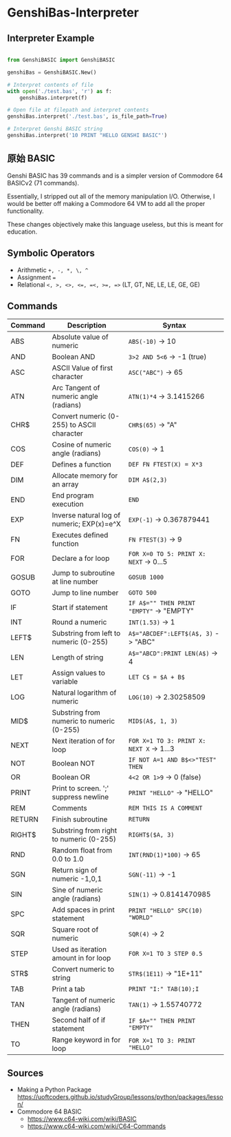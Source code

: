 # GenshiBas-Interpreter


## Interpreter Example
```python

from GenshiBASIC import GenshiBASIC

genshiBas = GenshiBASIC.New()

# Interpret contents of file
with open('./test.bas', 'r') as f:
    genshiBas.interpret(f)

# Open file at filepath and interpret contents
genshiBas.interpret('./test.bas', is_file_path=True)

# Interpret Genshi BASIC string
genshiBas.interpret('10 PRINT "HELLO GENSHI BASIC"')

```


## 原始 BASIC
Genshi BASIC has 39 commands and is a simpler version of Commodore 64 BASICv2 (71 commands).

Essentially, I stripped out all of the memory manipulation I/O. Otherwise, 
I would be better off making a Commodore 64 VM to add all the proper functionality.

These changes objectively make this language useless, but this is meant for education.


## Symbolic Operators
* Arithmetic ```+, -, *, \, ^```
* Assignment ```=```
* Relational ```<, >, <>, <=, =<, >=, =>``` (LT, GT, NE, LE, LE, GE, GE)


## Commands

| Command | Description                                | Syntax                                       |
| ------- | ------------------------------------------ | -------------------------------------------- |
| ABS     | Absolute value of numeric                  | ```ABS(-10)``` -> 10                         |
| AND     | Boolean AND                                | ```3>2 AND 5<6``` -> -1 (true)               |
| ASC     | ASCII Value of first character             | ```ASC("ABC")``` -> 65                       |
| ATN     | Arc Tangent of numeric angle (radians)     | ```ATN(1)*4``` -> 3.1415266                  |
| CHR$    | Convert numeric (0-255) to ASCII character | ```CHR$(65)``` -> "A"                        |
| COS     | Cosine of numeric angle (radians)          | ```COS(0)``` -> 1                            |
| DEF     | Defines a function                         | ```DEF FN FTEST(X) = X*3```                  |
| DIM     | Allocate memory for an array               | ```DIM A$(2,3)```                            |
| END     | End program execution                      | ```END```                                    |
| EXP     | Inverse natural log of numeric; EXP(x)=e^X | ```EXP(-1)``` -> 0.367879441                 |
| FN      | Executes defined function                  | ```FN FTEST(3)``` -> 9                       |
| FOR     | Declare a for loop                         | ```FOR X=0 TO 5: PRINT X: NEXT``` -> 0...5   |
| GOSUB   | Jump to subroutine at line number          | ```GOSUB 1000```                             |
| GOTO    | Jump to line number                        | ```GOTO 500```                               |
| IF      | Start if statement                         | ```IF A$="" THEN PRINT "EMPTY"``` -> "EMPTY" |
| INT     | Round a numeric                            | ```INT(1.53)``` -> 1                         |
| LEFT$   | Substring from left to numeric (0-255)     | ```A$="ABCDEF":LEFT$(A$, 3)``` -> "ABC"      |
| LEN     | Length of string                           | ```A$="ABCD":PRINT LEN(A$)``` -> 4           |
| LET     | Assign values to variable                  | ```LET C$ = $A + B$```                       |
| LOG     | Natural logarithm of numeric               | ```LOG(10)``` -> 2.30258509                  |
| MID$    | Substring from numeric to numeric (0-255)  | ```MID$(A$, 1, 3)```                         |
| NEXT    | Next iteration of for loop                 | ```FOR X=1 TO 3: PRINT X: NEXT X``` -> 1...3 |
| NOT     | Boolean NOT                                | ```IF NOT A=1 AND B$<>"TEST" THEN ```        |
| OR      | Boolean OR                                 | ```4<2 OR 1>9``` -> 0 (false)                |
| PRINT   | Print to screen. ';' suppress newline      | ```PRINT "HELLO"``` -> "HELLO"               |
| REM     | Comments                                   | ```REM THIS IS A COMMENT```                  |
| RETURN  | Finish subroutine                          | ```RETURN```                                 |
| RIGHT$  | Substring from right to numeric (0-255)    | ```RIGHT$($A, 3)```                          |
| RND     | Random float from 0.0 to 1.0               | ```INT(RND(1)*100)``` -> 65                  |
| SGN     | Return sign of numeric -1,0,1              | ```SGN(-11)``` -> -1                         |
| SIN     | Sine of numeric angle (radians)            | ```SIN(1)``` -> 0.8141470985                 |
| SPC     | Add spaces in print statement              | ```PRINT "HELLO" SPC(10) "WORLD"```          |
| SQR     | Square root of numeric                     | ```SQR(4)``` -> 2                            |
| STEP    | Used as iteration amount in for loop       | ```FOR X=1 TO 3 STEP 0.5```                  |
| STR$    | Convert numeric to string                  | ```STR$(1E11)``` -> "1E+11"                  |
| TAB     | Print a tab                                | ```PRINT "I:" TAB(10);I```                   |
| TAN     | Tangent of numeric angle (radians)         | ```TAN(1)``` -> 1.55740772                   |
| THEN    | Second half of if statement                | ```IF $A="" THEN PRINT "EMPTY"```            |
| TO      | Range keyword in for loop                  | ```FOR X=1 TO 3: PRINT "HELLO"```            |


## Sources
* Making a Python Package https://uoftcoders.github.io/studyGroup/lessons/python/packages/lesson/
* Commodore 64 BASIC 
  * https://www.c64-wiki.com/wiki/BASIC
  * https://www.c64-wiki.com/wiki/C64-Commands

